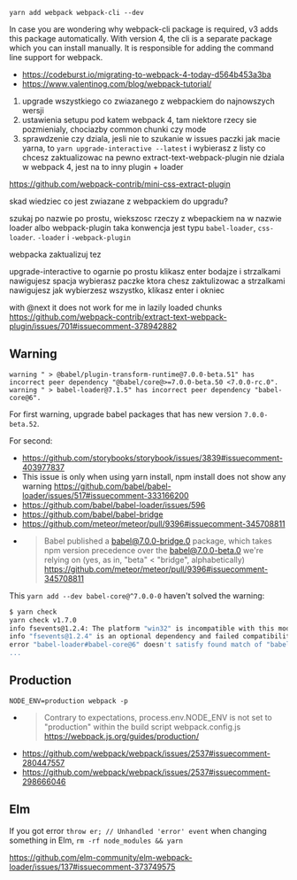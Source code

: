 `yarn add webpack webpack-cli --dev`

In case you are wondering why webpack-cli package is required, v3 adds this package automatically. With version 4, the cli is a separate package which you can install manually. It is responsible for adding the command line support for webpack.

- https://codeburst.io/migrating-to-webpack-4-today-d564b453a3ba
- https://www.valentinog.com/blog/webpack-tutorial/


1. upgrade wszystkiego co zwiazanego z webpackiem do najnowszych wersji
2. ustawienia setupu pod katem webpack 4, tam niektore rzecy sie pozmienialy, chociazby common chunki czy mode
3. sprawdzenie czy dziala, jesli nie to szukanie w issues paczki
jak macie yarna, to `yarn upgrade-interactive --latest`
i wybierasz z listy co chcesz zaktualizowac
na pewno extract-text-webpack-plugin nie dziala w webpack 4, jest na to inny plugin + loader

https://github.com/webpack-contrib/mini-css-extract-plugin



skad wiedziec co jest zwiazane z webpackiem do upgradu?

szukaj po nazwie po prostu, wiekszosc rzeczy z wbepackiem na w nazwie loader albo webpack-plugin
taka konwencja jest typu `babel-loader`, `css-loader`. `-loader` i `-webpack-plugin`

webpacka zaktualizuj tez

upgrade-interactive to ogarnie
po prostu klikasz enter bodajze
i strzalkami nawigujesz
spacja wybierasz paczke ktora chesz zaktulizowac
a strzalkami nawigujesz
jak wybierzesz wszystko, klikasz enter i okniec


with @next it does not work for me in lazily loaded chunks
https://github.com/webpack-contrib/extract-text-webpack-plugin/issues/701#issuecomment-378942882


## Warning

```
warning " > @babel/plugin-transform-runtime@7.0.0-beta.51" has incorrect peer dependency "@babel/core@>=7.0.0-beta.50 <7.0.0-rc.0".
warning " > babel-loader@7.1.5" has incorrect peer dependency "babel-core@6".
```

For first warning, upgrade babel packages that has new version `7.0.0-beta.52`.

For second:
- https://github.com/storybooks/storybook/issues/3839#issuecomment-403977837
- This issue is only when using yarn install, npm install does not show any warning https://github.com/babel/babel-loader/issues/517#issuecomment-333166200
- https://github.com/babel/babel-loader/issues/596
- https://github.com/babel/babel-bridge
- https://github.com/meteor/meteor/pull/9396#issuecomment-345708811
- >Babel published a babel@7.0.0-bridge.0 package, which takes npm version precedence over the babel@7.0.0-beta.0 we're relying on (yes, as in, "beta" < "bridge", alphabetically) https://github.com/meteor/meteor/pull/9396#issuecomment-345708811

This `yarn add --dev babel-core@^7.0.0-0` haven't solved the warning:

```bash
$ yarn check
yarn check v1.7.0
info fsevents@1.2.4: The platform "win32" is incompatible with this module.
info "fsevents@1.2.4" is an optional dependency and failed compatibility check. Excluding it from installation.
error "babel-loader#babel-core@6" doesn't satisfy found match of "babel-core@7.0.0-bridge.0"
...
```

## Production

`NODE_ENV=production webpack -p`

- >Contrary to expectations, process.env.NODE_ENV is not set to "production" within the build script webpack.config.js https://webpack.js.org/guides/production/
- https://github.com/webpack/webpack/issues/2537#issuecomment-280447557
- https://github.com/webpack/webpack/issues/2537#issuecomment-298666046

## Elm

If you got error `throw er; // Unhandled 'error' event` when changing something in Elm, `rm -rf node_modules && yarn`

https://github.com/elm-community/elm-webpack-loader/issues/137#issuecomment-373749575
